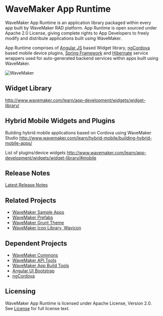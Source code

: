# WaveMaker App Runtime

WaveMaker App Runtime is an application library packaged within every app built by WaveMaker RAD platform. App Runtime is open sourced under Apache 2.0 License, giving complete rights to App Developers to freely modify and distribute applications built using WaveMaker.

App Runtime comprises of [Angular JS](https://angularjs.org/) based Widget library, [ngCordova](http://ngcordova.com/) based mobile device plugins, [Spring Framework](http://spring.io/projects) and [Hibernate](http://hibernate.org/) service wrappers used for auto-generated backend services within apps built using WaveMaker.

![](http://www.wavemaker.com/wp-content/uploads/9.png "WaveMaker")

## Widget Library
http://www.wavemaker.com/learn/app-development/widgets/widget-library/

## Hybrid Mobile Widgets and Plugins
Building hybrid mobile applications based on Cordova using WaveMaker Studio
http://www.wavemaker.com/learn/hybrid-mobile/building-hybrid-mobile-apps/

List of plugins/device widgets
http://www.wavemaker.com/learn/app-development/widgets/widget-library/#mobile

## Release Notes
[Latest Release Notes](http://www.wavemaker.com/learn/docs/wavemaker-studio-release-notes/)

## Related Projects
* [WaveMaker Sample Apps](https://github.com/wavemaker/wavemaker-sample-apps)
* [WaveMaker Prefabs](https://github.com/wavemaker/wavemaker-studio-prefabs)
* [WaveMaker Grunt Theme](https://github.com/wavemaker/grunt-wavemaker-theme)
* [WaveMaker Icon Library, Wavicon](https://github.com/wavemaker/wavicon)

## Dependent Projects
* [WaveMaker Commons](https://github.com/wavemaker/wavemaker-commons)
* [WaveMaker API Tools](https://github.com/wavemaker/wavemaker-tools-apidocs)
* [WaveMaker App Build Tools](https://github.com/wavemaker/wavemaker-app-build-tools)
* [Angular UI Bootstrap](https://github.com/angular-ui/bootstrap)
* [ngCordova](https://github.com/driftyco/ng-cordova/)
 
## Licensing
WaveMaker App Runtime is licensed under Apache License, Version 2.0. See [License](/LICENSE) for full license text.
